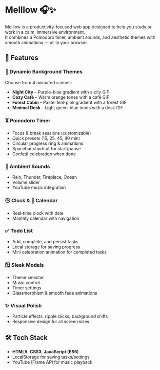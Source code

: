 # Melllow 🎧✨

Melllow is a productivity-focused web app designed to help you study or work in a calm, immersive environment.  
It combines a Pomodoro timer, ambient sounds, and aesthetic themes with smooth animations — all in your browser.



## 🚀 Features

### 🎨 Dynamic Background Themes
Choose from 4 animated scenes:
- **Night City** – Purple-blue gradient with a city GIF
- **Cozy Café** – Warm orange tones with a café GIF
- **Forest Cabin** – Pastel teal-pink gradient with a forest GIF
- **Minimal Desk** – Light green-blue tones with a desk GIF

### ⏳ Pomodoro Timer
- Focus & break sessions (customizable)
- Quick presets (15, 25, 45, 90 min)
- Circular progress ring & animations
- Spacebar shortcut for start/pause
- Confetti celebration when done

### 🌊 Ambient Sounds
- Rain, Thunder, Fireplace, Ocean
- Volume slider
- YouTube music integration

### 🕒 Clock & 📅 Calendar
- Real-time clock with date
- Monthly calendar with navigation

### ✅ Todo List
- Add, complete, and persist tasks
- Local storage for saving progress
- Mini celebration animation for completed tasks

### 🪟 Sleek Modals
- Theme selector
- Music control
- Timer settings
- Glassmorphism & smooth fade animations

### ✨ Visual Polish
- Particle effects, ripple clicks, background shifts
- Responsive design for all screen sizes

## 🛠️ Tech Stack
- **HTML5**, **CSS3**, **JavaScript (ES6)**
- LocalStorage for saving tasks/settings
- YouTube IFrame API for music playback


